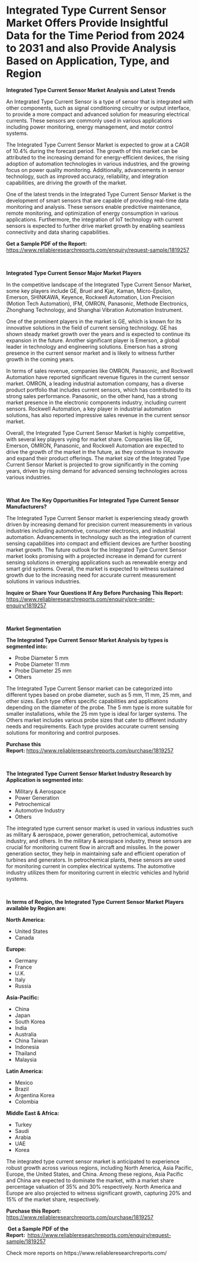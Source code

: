 <p><h1>Integrated Type Current Sensor Market Offers Provide Insightful Data for the Time Period from 2024 to 2031 and also Provide Analysis Based on Application, Type, and Region</h1></p><p><strong>Integrated Type Current Sensor Market Analysis and Latest Trends</strong></p>
<p><p>An Integrated Type Current Sensor is a type of sensor that is integrated with other components, such as signal conditioning circuitry or output interface, to provide a more compact and advanced solution for measuring electrical currents. These sensors are commonly used in various applications including power monitoring, energy management, and motor control systems.</p><p>The Integrated Type Current Sensor Market is expected to grow at a CAGR of 10.4% during the forecast period. The growth of this market can be attributed to the increasing demand for energy-efficient devices, the rising adoption of automation technologies in various industries, and the growing focus on power quality monitoring. Additionally, advancements in sensor technology, such as improved accuracy, reliability, and integration capabilities, are driving the growth of the market.</p><p>One of the latest trends in the Integrated Type Current Sensor Market is the development of smart sensors that are capable of providing real-time data monitoring and analysis. These sensors enable predictive maintenance, remote monitoring, and optimization of energy consumption in various applications. Furthermore, the integration of IoT technology with current sensors is expected to further drive market growth by enabling seamless connectivity and data sharing capabilities.</p></p>
<p><strong>Get a Sample PDF of the Report:&nbsp;</strong> <a href="https://www.reliableresearchreports.com/enquiry/request-sample/1819257">https://www.reliableresearchreports.com/enquiry/request-sample/1819257</a></p>
<p>&nbsp;</p>
<p><strong>Integrated Type Current Sensor Major Market Players</strong></p>
<p><p>In the competitive landscape of the Integrated Type Current Sensor Market, some key players include GE, Bruel and Kjar, Kaman, Micro-Epsilon, Emerson, SHINKAWA, Keyence, Rockwell Automation, Lion Precision (Motion Tech Automation), IFM, OMRON, Panasonic, Methode Electronics, Zhonghang Technology, and Shanghai Vibration Automation Instrument.</p><p>One of the prominent players in the market is GE, which is known for its innovative solutions in the field of current sensing technology. GE has shown steady market growth over the years and is expected to continue its expansion in the future. Another significant player is Emerson, a global leader in technology and engineering solutions. Emerson has a strong presence in the current sensor market and is likely to witness further growth in the coming years.</p><p>In terms of sales revenue, companies like OMRON, Panasonic, and Rockwell Automation have reported significant revenue figures in the current sensor market. OMRON, a leading industrial automation company, has a diverse product portfolio that includes current sensors, which has contributed to its strong sales performance. Panasonic, on the other hand, has a strong market presence in the electronic components industry, including current sensors. Rockwell Automation, a key player in industrial automation solutions, has also reported impressive sales revenue in the current sensor market.</p><p>Overall, the Integrated Type Current Sensor Market is highly competitive, with several key players vying for market share. Companies like GE, Emerson, OMRON, Panasonic, and Rockwell Automation are expected to drive the growth of the market in the future, as they continue to innovate and expand their product offerings. The market size of the Integrated Type Current Sensor Market is projected to grow significantly in the coming years, driven by rising demand for advanced sensing technologies across various industries.</p></p>
<p>&nbsp;</p>
<p><strong>What Are The Key Opportunities For Integrated Type Current Sensor Manufacturers?</strong></p>
<p><p>The Integrated Type Current Sensor market is experiencing steady growth driven by increasing demand for precision current measurements in various industries including automotive, consumer electronics, and industrial automation. Advancements in technology such as the integration of current sensing capabilities into compact and efficient devices are further boosting market growth. The future outlook for the Integrated Type Current Sensor market looks promising with a projected increase in demand for current sensing solutions in emerging applications such as renewable energy and smart grid systems. Overall, the market is expected to witness sustained growth due to the increasing need for accurate current measurement solutions in various industries.</p></p>
<p><strong>Inquire or Share Your Questions If Any Before Purchasing This Report:</strong> <a href="https://www.reliableresearchreports.com/enquiry/pre-order-enquiry/1819257">https://www.reliableresearchreports.com/enquiry/pre-order-enquiry/1819257</a></p>
<p>&nbsp;</p>
<p><strong>Market Segmentation</strong></p>
<p><strong>The Integrated Type Current Sensor Market Analysis by types is segmented into:</strong></p>
<p><ul><li>Probe Diameter 5 mm</li><li>Probe Diameter 11 mm</li><li>Probe Diameter 25 mm</li><li>Others</li></ul></p>
<p><p>The Integrated Type Current Sensor market can be categorized into different types based on probe diameter, such as 5 mm, 11 mm, 25 mm, and other sizes. Each type offers specific capabilities and applications depending on the diameter of the probe. The 5 mm type is more suitable for smaller installations, while the 25 mm type is ideal for larger systems. The Others market includes various probe sizes that cater to different industry needs and requirements. Each type provides accurate current sensing solutions for monitoring and control purposes.</p></p>
<p><strong>Purchase this Report:&nbsp;</strong><a href="https://www.reliableresearchreports.com/purchase/1819257">https://www.reliableresearchreports.com/purchase/1819257</a></p>
<p>&nbsp;</p>
<p><strong>The Integrated Type Current Sensor Market Industry Research by Application is segmented into:</strong></p>
<p><ul><li>Military & Aerospace</li><li>Power Generation</li><li>Petrochemical</li><li>Automotive Industry</li><li>Others</li></ul></p>
<p><p>The integrated type current sensor market is used in various industries such as military & aerospace, power generation, petrochemical, automotive industry, and others. In the military & aerospace industry, these sensors are crucial for monitoring current flow in aircraft and missiles. In the power generation sector, they help in maintaining safe and efficient operation of turbines and generators. In petrochemical plants, these sensors are used for monitoring current in complex electrical systems. The automotive industry utilizes them for monitoring current in electric vehicles and hybrid systems.</p></p>
<p>&nbsp;</p>
<p><strong>In terms of Region, the Integrated Type Current Sensor Market Players available by Region are:</strong></p>
<p>
    <p> <strong> North America: </strong>
        <ul>
            <li>United States</li>
            <li>Canada</li>
        </ul>
        </p> 
    <p> <strong> Europe: </strong>
        <ul>
            <li>Germany</li>
            <li>France</li>
            <li>U.K.</li>
            <li>Italy</li>
            <li>Russia</li>
        </ul>
        </p> 
    <p> <strong> Asia-Pacific: </strong>
        <ul>
            <li>China</li>
            <li>Japan</li>
            <li>South Korea</li>
            <li>India</li>
            <li>Australia</li>
            <li>China Taiwan</li>
            <li>Indonesia</li>
            <li>Thailand</li>
            <li>Malaysia</li>
        </ul>
        </p> 
    <p> <strong> Latin America: </strong>
        <ul>
            <li>Mexico</li>
            <li>Brazil</li>
            <li>Argentina Korea</li>
            <li>Colombia</li>
        </ul>
        </p> 
    <p> <strong> Middle East & Africa: </strong>
        <ul>
            <li>Turkey</li>
            <li>Saudi</li>
            <li>Arabia</li>
            <li>UAE</li>
            <li>Korea</li>
        </ul>
    </p>
    </p>
<p><p>The integrated type current sensor market is anticipated to experience robust growth across various regions, including North America, Asia Pacific, Europe, the United States, and China. Among these regions, Asia Pacific and China are expected to dominate the market, with a market share percentage valuation of 35% and 30% respectively. North America and Europe are also projected to witness significant growth, capturing 20% and 15% of the market share, respectively.</p></p>
<p><strong>Purchase this Report: </strong><a href="https://www.reliableresearchreports.com/purchase/1819257">https://www.reliableresearchreports.com/purchase/1819257</a></p>
<p>&nbsp;<strong>Get a Sample PDF of the Report:&nbsp;&nbsp;</strong><a href="https://www.reliableresearchreports.com/enquiry/request-sample/1819257">https://www.reliableresearchreports.com/enquiry/request-sample/1819257</a></p>
<p><strong></strong></p>
<p>Check more reports on https://www.reliableresearchreports.com/</p>
